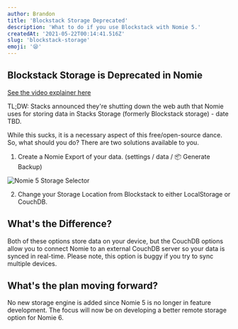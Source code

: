 ```yaml
---
author: Brandon
title: 'Blockstack Storage Deprecated'
description: 'What to do if you use Blockstack with Nomie 5.'
createdAt: '2021-05-22T00:14:41.516Z'
slug: 'blockstack-storage'
emoji: '😪'
---
```


## Blockstack Storage is Deprecated in Nomie

[See the video explainer here](https://www.reddit.com/r/nomie/comments/ml94so/nomies_future_without_stacks_is_unclear/)

TL;DW: Stacks announced they're shutting down the web auth that Nomie uses for storing data in Stacks Storage (formerly Blockstack storage) - date TBD.

While this sucks, it is a necessary aspect of this free/open-source dance. So, what should you do? There are two solutions available to you.

1. Create a Nomie Export of your data. (settings / data / 📦 Generate Backup)

![Nomie 5 Storage Selector](https://shareking.s3.amazonaws.com/Screen-Shot-2021-05-22-09-00-30.64-1621688435.png)

2. Change your Storage Location from Blockstack to either LocalStorage or CouchDB.

## What's the Difference?

Both of these options store data on your device, but the CouchDB options allow you to connect Nomie to an external CouchDB server so your data is synced in real-time. Please note, this option is buggy if you try to sync multiple devices.

## What's the plan moving forward?

No new storage engine is added since Nomie 5 is no longer in feature development. The focus will now be on developing a better remote storage option for Nomie 6.
